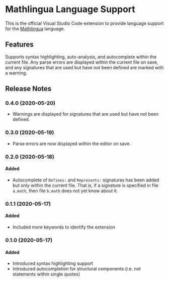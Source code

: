 # Mathlingua Language Support

This is the official Visual Studio Code extension to provide language support for the [Mathlingua](https://www.mathlingua.org/) language.

## Features

Supports syntax highlighting, auto-analysis, and autocomplete within the current file.  Any parse errors are displayed within the current file on save, and any signatures that are used but have not been defined are marked with a warning.

## Release Notes

### 0.4.0 (2020-05-20)
- Warnings are displayed for signatures that are used but have not been defined.

### 0.3.0 (2020-05-19)
- Parse errors are now displayed within the editor on save.

### 0.2.0 (2020-05-18)
#### Added
- Autocomplete of `Defines:` and `Represents:` signatures has been added but only within the current file.  That is, if a signature is specified in file `a.math`, then file `b.math` does not yet know about it.

### 0.1.1 (2020-05-17)
#### Added
- Included more keywords to identify the extension

### 0.1.0 (2020-05-17)
#### Added
- Introduced syntax highlighting support
- Introduced autocompletion for structural components (i.e. not statements within single quotes)
